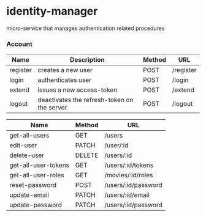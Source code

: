 # identity-manager
micro-service that manages authentication related procedures


### Account
Name | Description | Method | URL
--- | --- | --- | --- | 
register | creates a new user | POST | /register
login | authenticates user | POST | /login
extend | issues a new access-token | POST | /extend
logout | deactivates the refresh-token on the server | POST | /logout

Name | Method | URL
--- | --- | --- | 
get-all-users | GET | /users
edit-user | PATCH | /user/:id
delete-user | DELETE | /users/:id
get-all-user-tokens | GET | /users/:id/tokens
get-all-user-roles | GET | /movies/:id/roles
reset-password | POST | /users/:id/password
update-email | PATCH | /users/:id/email
update-password | PATCH | /users/:id/password
